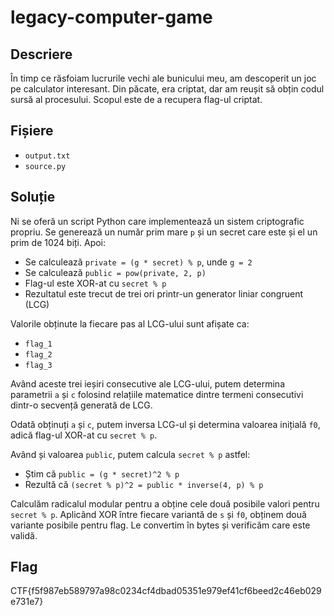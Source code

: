 # legacy-computer-game

## Descriere

În timp ce răsfoiam lucrurile vechi ale bunicului meu, am descoperit un joc pe calculator interesant. Din păcate, era criptat, dar am reușit să obțin codul sursă al procesului. Scopul este de a recupera flag-ul criptat.

## Fișiere

- `output.txt`
- `source.py`

## Soluție

Ni se oferă un script Python care implementează un sistem criptografic propriu. Se generează un număr prim mare `p` și un secret care este și el un prim de 1024 biți. Apoi:

- Se calculează `private = (g * secret) % p`, unde `g = 2`
- Se calculează `public = pow(private, 2, p)`
- Flag-ul este XOR-at cu `secret % p`
- Rezultatul este trecut de trei ori printr-un generator liniar congruent (LCG)

Valorile obținute la fiecare pas al LCG-ului sunt afișate ca:

- `flag_1`
- `flag_2`
- `flag_3`

Având aceste trei ieșiri consecutive ale LCG-ului, putem determina parametrii `a` și `c` folosind relațiile matematice dintre termeni consecutivi dintr-o secvență generată de LCG.

Odată obținuți `a` și `c`, putem inversa LCG-ul și determina valoarea inițială `f0`, adică flag-ul XOR-at cu `secret % p`.

Având și valoarea `public`, putem calcula `secret % p` astfel:

- Știm că `public = (g * secret)^2 % p`
- Rezultă că `(secret % p)^2 = public * inverse(4, p) % p`

Calculăm radicalul modular pentru a obține cele două posibile valori pentru `secret % p`. Aplicând XOR între fiecare variantă de `s` și `f0`, obținem două variante posibile pentru flag. Le convertim în bytes și verificăm care este validă.

## Flag

CTF{f5f987eb589797a98c0234cf4dbad05351e979ef41cf6beed2c46eb029e731e7}
